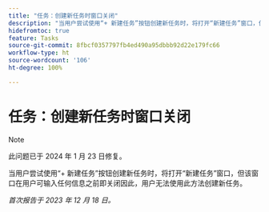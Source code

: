 ```yaml
---
title: "任务：创建新任务时窗口关闭"
description: "当用户尝试使用“+ 新建任务”按钮创建新任务时，将打开“新建任务”窗口，但该窗口在用户可输入任何信息之前即关闭。因此，用户无法使用此方法创建新任务。"
hidefromtoc: true
feature: Tasks
source-git-commit: 8fbcf0357797fb4ed490a95dbbb92d22e179fc66
workflow-type: ht
source-wordcount: '106'
ht-degree: 100%

---
```



# 任务：创建新任务时窗口关闭

>[!NOTE]
>
>此问题已于 2024 年 1 月 23 日修复。

当用户尝试使用“+ 新建任务”按钮创建新任务时，将打开“新建任务”窗口，但该窗口在用户可输入任何信息之前即关闭因此，用户无法使用此方法创建新任务。

_首次报告于 2023 年 12 月 18 日。_
